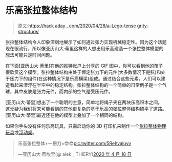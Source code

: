 # 乐高张拉整体结构

> 原文:[https://hack aday . com/2020/04/28/a-Lego-tense grity-structure/](https://hackaday.com/2020/04/28/a-lego-tensegrity-structure/)

张拉整体结构令人印象深刻地展示了如何通过张力实现机械稳定性。因为这个话题现在很流行，所以像亚历山大·蒂里这样的人想出用乐高建造一个张拉整体模型的想法可能只是时间问题。

在下面[亚历山大·蒂里]在他的推特账户上分享的 GIF 图中，你可以看到他的孩子很欣赏这个模型。张拉整体结构由处于恒定张力下的元件(大多数情况下是弦)和处于压力下的组件(在这种情况下是乐高横梁)组成。通过结合这些元素，人们可以建造看起来漂浮在半空中的稳定结构。张拉整体结构的一个简单的日常例子是一个气球，其中皮肤是张力元件，而内部的空气是受压元件。

[亚历山大·蒂里]想出了一个聪明的主意，简单地将绳子夹在两块乐高积木之间。这无疑为我们将来可能看到的其他更复杂的基于乐高的张拉整体结构铺平了道路。[亚历山大·蒂里]最近还在他的模型上叠加了一个相同的结构。

如果你手头没有任何乐高玩具，只需启动你的 3D 打印机来制作一个[张拉整体物理玩具](https://hackaday.com/2019/11/29/building-your-own-tensegrity-structure/)或[浮动桌](https://hackaday.com/2020/03/25/table-held-up-by-strings-teaches-physics/)。

> 乐高张拉整体+一把刀=😎😎[pic.twitter.com/5Rehvaluvv](https://t.co/5Rehvaluvv)
> 
> —亚历山大·蒂埃里(@ alek _ THIERY)[2020 年 4 月 18 日](https://twitter.com/alek_thiery/status/1251511661665456134?ref_src=twsrc%5Etfw)